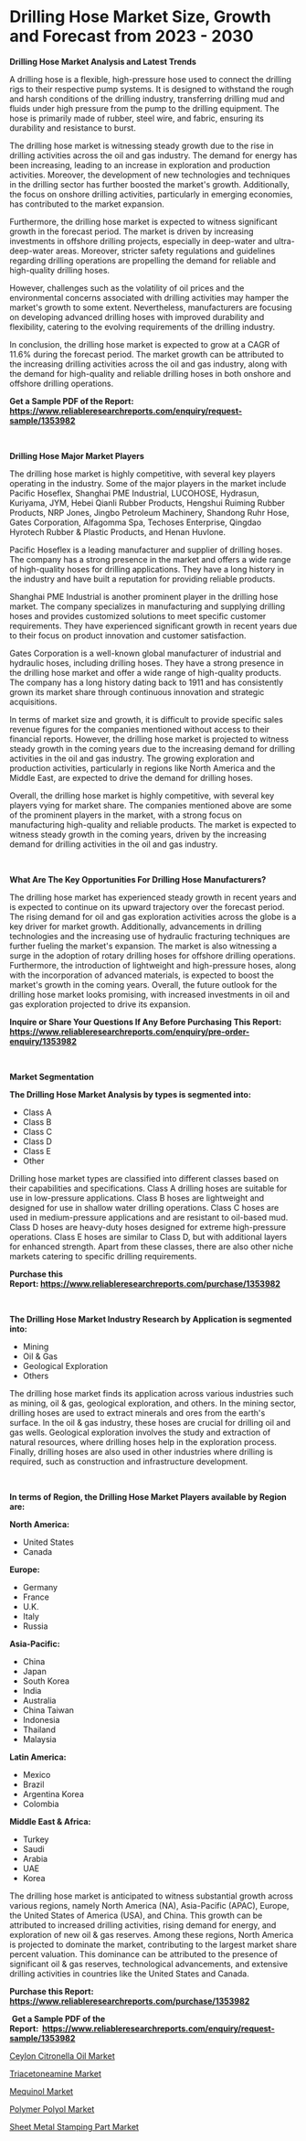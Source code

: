 <p><h1>Drilling Hose Market Size, Growth and Forecast from 2023 - 2030</h1></p><p><strong>Drilling Hose Market Analysis and Latest Trends</strong></p>
<p><p>A drilling hose is a flexible, high-pressure hose used to connect the drilling rigs to their respective pump systems. It is designed to withstand the rough and harsh conditions of the drilling industry, transferring drilling mud and fluids under high pressure from the pump to the drilling equipment. The hose is primarily made of rubber, steel wire, and fabric, ensuring its durability and resistance to burst.</p><p>The drilling hose market is witnessing steady growth due to the rise in drilling activities across the oil and gas industry. The demand for energy has been increasing, leading to an increase in exploration and production activities. Moreover, the development of new technologies and techniques in the drilling sector has further boosted the market's growth. Additionally, the focus on onshore drilling activities, particularly in emerging economies, has contributed to the market expansion.</p><p>Furthermore, the drilling hose market is expected to witness significant growth in the forecast period. The market is driven by increasing investments in offshore drilling projects, especially in deep-water and ultra-deep-water areas. Moreover, stricter safety regulations and guidelines regarding drilling operations are propelling the demand for reliable and high-quality drilling hoses.</p><p>However, challenges such as the volatility of oil prices and the environmental concerns associated with drilling activities may hamper the market's growth to some extent. Nevertheless, manufacturers are focusing on developing advanced drilling hoses with improved durability and flexibility, catering to the evolving requirements of the drilling industry.</p><p>In conclusion, the drilling hose market is expected to grow at a CAGR of 11.6% during the forecast period. The market growth can be attributed to the increasing drilling activities across the oil and gas industry, along with the demand for high-quality and reliable drilling hoses in both onshore and offshore drilling operations.</p></p>
<p><strong>Get a Sample PDF of the Report:&nbsp; <a href="https://www.reliableresearchreports.com/enquiry/request-sample/1353982">https://www.reliableresearchreports.com/enquiry/request-sample/1353982</a></strong></p>
<p>&nbsp;</p>
<p><strong>Drilling Hose Major Market Players</strong></p>
<p><p>The drilling hose market is highly competitive, with several key players operating in the industry. Some of the major players in the market include Pacific Hoseflex, Shanghai PME Industrial, LUCOHOSE, Hydrasun, Kuriyama, JYM, Hebei Qianli Rubber Products, Hengshui Ruiming Rubber Products, NRP Jones, Jingbo Petroleum Machinery, Shandong Ruhr Hose, Gates Corporation, Alfagomma Spa, Techoses Enterprise, Qingdao Hyrotech Rubber & Plastic Products, and Henan Huvlone.</p><p>Pacific Hoseflex is a leading manufacturer and supplier of drilling hoses. The company has a strong presence in the market and offers a wide range of high-quality hoses for drilling applications. They have a long history in the industry and have built a reputation for providing reliable products.</p><p>Shanghai PME Industrial is another prominent player in the drilling hose market. The company specializes in manufacturing and supplying drilling hoses and provides customized solutions to meet specific customer requirements. They have experienced significant growth in recent years due to their focus on product innovation and customer satisfaction.</p><p>Gates Corporation is a well-known global manufacturer of industrial and hydraulic hoses, including drilling hoses. They have a strong presence in the drilling hose market and offer a wide range of high-quality products. The company has a long history dating back to 1911 and has consistently grown its market share through continuous innovation and strategic acquisitions.</p><p>In terms of market size and growth, it is difficult to provide specific sales revenue figures for the companies mentioned without access to their financial reports. However, the drilling hose market is projected to witness steady growth in the coming years due to the increasing demand for drilling activities in the oil and gas industry. The growing exploration and production activities, particularly in regions like North America and the Middle East, are expected to drive the demand for drilling hoses.</p><p>Overall, the drilling hose market is highly competitive, with several key players vying for market share. The companies mentioned above are some of the prominent players in the market, with a strong focus on manufacturing high-quality and reliable products. The market is expected to witness steady growth in the coming years, driven by the increasing demand for drilling activities in the oil and gas industry.</p></p>
<p>&nbsp;</p>
<p><strong>What Are The Key Opportunities For Drilling Hose Manufacturers?</strong></p>
<p><p>The drilling hose market has experienced steady growth in recent years and is expected to continue on its upward trajectory over the forecast period. The rising demand for oil and gas exploration activities across the globe is a key driver for market growth. Additionally, advancements in drilling technologies and the increasing use of hydraulic fracturing techniques are further fueling the market's expansion. The market is also witnessing a surge in the adoption of rotary drilling hoses for offshore drilling operations. Furthermore, the introduction of lightweight and high-pressure hoses, along with the incorporation of advanced materials, is expected to boost the market's growth in the coming years. Overall, the future outlook for the drilling hose market looks promising, with increased investments in oil and gas exploration projected to drive its expansion.</p></p>
<p><strong>Inquire or Share Your Questions If Any Before Purchasing This Report: <a href="https://www.reliableresearchreports.com/enquiry/pre-order-enquiry/1353982">https://www.reliableresearchreports.com/enquiry/pre-order-enquiry/1353982</a></strong></p>
<p>&nbsp;</p>
<p><strong>Market Segmentation</strong></p>
<p><strong>The Drilling Hose Market Analysis by types is segmented into:</strong></p>
<p><ul><li>Class A</li><li>Class B</li><li>Class C</li><li>Class D</li><li>Class E</li><li>Other</li></ul></p>
<p><p>Drilling hose market types are classified into different classes based on their capabilities and specifications. Class A drilling hoses are suitable for use in low-pressure applications. Class B hoses are lightweight and designed for use in shallow water drilling operations. Class C hoses are used in medium-pressure applications and are resistant to oil-based mud. Class D hoses are heavy-duty hoses designed for extreme high-pressure operations. Class E hoses are similar to Class D, but with additional layers for enhanced strength. Apart from these classes, there are also other niche markets catering to specific drilling requirements.</p></p>
<p><strong>Purchase this Report:&nbsp;<a href="https://www.reliableresearchreports.com/purchase/1353982">https://www.reliableresearchreports.com/purchase/1353982</a></strong></p>
<p>&nbsp;</p>
<p><strong>The Drilling Hose Market Industry Research by Application is segmented into:</strong></p>
<p><ul><li>Mining</li><li>Oil & Gas</li><li>Geological Exploration</li><li>Others</li></ul></p>
<p><p>The drilling hose market finds its application across various industries such as mining, oil & gas, geological exploration, and others. In the mining sector, drilling hoses are used to extract minerals and ores from the earth's surface. In the oil & gas industry, these hoses are crucial for drilling oil and gas wells. Geological exploration involves the study and extraction of natural resources, where drilling hoses help in the exploration process. Finally, drilling hoses are also used in other industries where drilling is required, such as construction and infrastructure development.</p></p>
<p>&nbsp;</p>
<p><strong>In terms of Region, the Drilling Hose Market Players available by Region are:</strong></p>
<p>
    <p> <strong> North America: </strong>
        <ul>
            <li>United States</li>
            <li>Canada</li>
        </ul>
        </p> 
    <p> <strong> Europe: </strong>
        <ul>
            <li>Germany</li>
            <li>France</li>
            <li>U.K.</li>
            <li>Italy</li>
            <li>Russia</li>
        </ul>
        </p> 
    <p> <strong> Asia-Pacific: </strong>
        <ul>
            <li>China</li>
            <li>Japan</li>
            <li>South Korea</li>
            <li>India</li>
            <li>Australia</li>
            <li>China Taiwan</li>
            <li>Indonesia</li>
            <li>Thailand</li>
            <li>Malaysia</li>
        </ul>
        </p> 
    <p> <strong> Latin America: </strong>
        <ul>
            <li>Mexico</li>
            <li>Brazil</li>
            <li>Argentina Korea</li>
            <li>Colombia</li>
        </ul>
        </p> 
    <p> <strong> Middle East & Africa: </strong>
        <ul>
            <li>Turkey</li>
            <li>Saudi</li>
            <li>Arabia</li>
            <li>UAE</li>
            <li>Korea</li>
        </ul>
    </p>
    </p>
<p><p>The drilling hose market is anticipated to witness substantial growth across various regions, namely North America (NA), Asia-Pacific (APAC), Europe, the United States of America (USA), and China. This growth can be attributed to increased drilling activities, rising demand for energy, and exploration of new oil & gas reserves. Among these regions, North America is projected to dominate the market, contributing to the largest market share percent valuation. This dominance can be attributed to the presence of significant oil & gas reserves, technological advancements, and extensive drilling activities in countries like the United States and Canada.</p></p>
<p><strong>Purchase this Report: <a href="https://www.reliableresearchreports.com/purchase/1353982">https://www.reliableresearchreports.com/purchase/1353982</a></strong></p>
<p>&nbsp;<strong>Get a Sample PDF of the Report:&nbsp;&nbsp;<a href="https://www.reliableresearchreports.com/enquiry/request-sample/1353982">https://www.reliableresearchreports.com/enquiry/request-sample/1353982</a></strong></p>
<p><strong></strong></p>
<p><p><a href="https://github.com/castoriffic/Market-Research-Report-List-2/blob/main/ceylon-citronella-oil-market.md">Ceylon Citronella Oil Market</a></p><p><a href="https://github.com/rexevange/Market-Research-Report-List-2/blob/main/triacetoneamine-market.md">Triacetoneamine Market</a></p><p><a href="https://github.com/lilstefpacute/Market-Research-Report-List-2/blob/main/mequinol-market.md">Mequinol Market</a></p><p><a href="https://github.com/ashepherd82/Market-Research-Report-List-2/blob/main/polymer-polyol-market.md">Polymer Polyol Market</a></p><p><a href="https://github.com/FassouRP/Market-Research-Report-List-2/blob/main/sheet-metal-stamping-part-market.md">Sheet Metal Stamping Part Market</a></p></p>